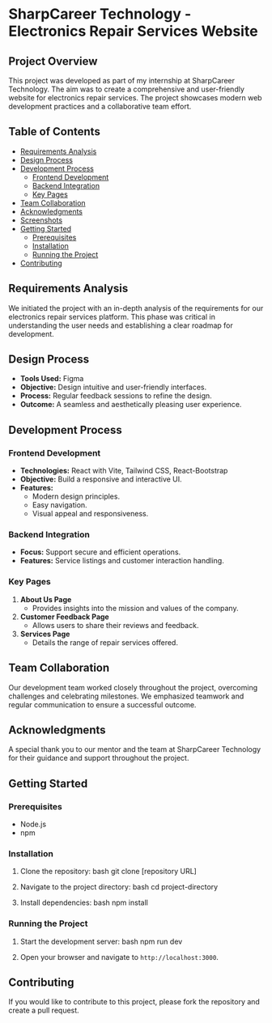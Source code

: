# SharpCareer Technology - Electronics Repair Services Website

## Project Overview

This project was developed as part of my internship at SharpCareer Technology. The aim was to create a comprehensive and user-friendly website for electronics repair services. The project showcases modern web development practices and a collaborative team effort.

## Table of Contents

- [Requirements Analysis](#requirements-analysis)
- [Design Process](#design-process)
- [Development Process](#development-process)
  - [Frontend Development](#frontend-development)
  - [Backend Integration](#backend-integration)
  - [Key Pages](#key-pages)
- [Team Collaboration](#team-collaboration)
- [Acknowledgments](#acknowledgments)
- [Screenshots](#screenshots)
- [Getting Started](#getting-started)
  - [Prerequisites](#prerequisites)
  - [Installation](#installation)
  - [Running the Project](#running-the-project)
- [Contributing](#contributing)

## Requirements Analysis

We initiated the project with an in-depth analysis of the requirements for our electronics repair services platform. This phase was critical in understanding the user needs and establishing a clear roadmap for development.

## Design Process

- **Tools Used:** Figma
- **Objective:** Design intuitive and user-friendly interfaces.
- **Process:** Regular feedback sessions to refine the design.
- **Outcome:** A seamless and aesthetically pleasing user experience.

## Development Process

### Frontend Development

- **Technologies:** React with Vite, Tailwind CSS, React-Bootstrap
- **Objective:** Build a responsive and interactive UI.
- **Features:** 
  - Modern design principles.
  - Easy navigation.
  - Visual appeal and responsiveness.

### Backend Integration

- **Focus:** Support secure and efficient operations.
- **Features:** Service listings and customer interaction handling.

### Key Pages

1. **About Us Page**
   - Provides insights into the mission and values of the company.
2. **Customer Feedback Page**
   - Allows users to share their reviews and feedback.
3. **Services Page**
   - Details the range of repair services offered.

## Team Collaboration

Our development team worked closely throughout the project, overcoming challenges and celebrating milestones. We emphasized teamwork and regular communication to ensure a successful outcome.

## Acknowledgments

A special thank you to our mentor and the team at SharpCareer Technology for their guidance and support throughout the project.


## Getting Started

### Prerequisites

- Node.js
- npm

### Installation

1. Clone the repository:
   bash
   git clone [repository URL]
   
2. Navigate to the project directory:
   bash
   cd project-directory
   
3. Install dependencies:
   bash
   npm install
   

### Running the Project

1. Start the development server:
   bash
   npm run dev
   
2. Open your browser and navigate to `http://localhost:3000`.

## Contributing

If you would like to contribute to this project, please fork the repository and create a pull request.



